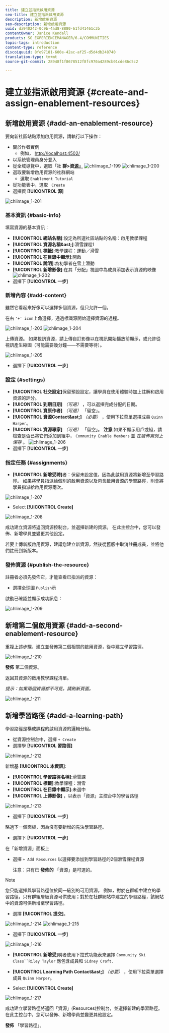 ```yaml
---
title: 建立並指派啟用資源
seo-title: 建立並指派啟用資源
description: 新增啟用資源
seo-description: 新增啟用資源
uuid: da940242-0c9b-4ad8-8880-61fd41461c3b
contentOwner: Janice Kendall
products: SG_EXPERIENCEMANAGER/6.4/COMMUNITIES
topic-tags: introduction
content-type: reference
discoiquuid: 8fe97181-600e-42ac-af25-d5d4db248740
translation-type: tm+mt
source-git-commit: 28948f1f8678512f8fc970a4289cb01cde86c5c2

---
```



# 建立並指派啟用資源 {#create-and-assign-enablement-resources}

## 新增啟用資源 {#add-an-enablement-resource}

要向新社區站點添加啟用資源，請執行以下操作：

* 關於作者實例
   * 例如， [http://localhost:4502/](http://localhost:4503/)
* 以系統管理員身分登入
* 從全域導覽中，選取「社 **群>資[源」](resources.md)**   ![chlimage_1-199](assets/chlimage_1-199.png)
   ![chlimage_1-200](assets/chlimage_1-200.png)
* 選取要新增啟用資源的社群網站
   * 選取 `Enablement Tutorial`
* 從功能表中，選取 ` Create`
* 選擇資 **[!UICONTROL 源]**

![chlimage_1-201](assets/chlimage_1-201.png)

### 基本資訊 {#basic-info}

填寫資源的基本資訊：

* **[!UICONTROL 網站名稱]**:設定為所選社區站點的名稱：啟用教學課程
* **[!UICONTROL 資源名稱&amp;ast;]**:滑雪課程1
* **[!UICONTROL 標籤]**:教學課程：運動／滑雪
* **[!UICONTROL 在目錄中顯示]**:開啟
* **[!UICONTROL 說明]**:為初學者在雪上滑動
* **[!UICONTROL 新增影像]**:在其「分配」視圖中為成員添加表示資源的映像
   ![chlimage_1-202](assets/chlimage_1-202.png)
* 選擇下 **[!UICONTROL 一步]**

### 新增內容 {#add-content}

雖然它看起來好像可以選擇多個資源，但只允許一個。

在右 `'+' icon`上角選擇，通過標識源開始選擇資源的過程。

![chlimage_1-203](assets/chlimage_1-203.png) ![chlimage_1-204](assets/chlimage_1-204.png)

上傳資源。 如果視訊資源，請上傳自訂影像以在視訊開始播放前顯示，或允許從視訊產生縮圖（可能需要幾分鐘——不需要等待）。

![chlimage_1-205](assets/chlimage_1-205.png)

* 選擇下 **[!UICONTROL 一步]**

### 設定 {#settings}

* **[!UICONTROL 社交設定]**&#x200B;保留預設設定，讓學員在使用體驗時加上註解和啟用資源的評分。
* **[!UICONTROL 到期日期]**
   *（可選）* ，可以選擇完成分配的日期。
* **[!UICONTROL 資原作者]**
   *（可選）* 「留空」。
* **[!UICONTROL 資源Contact&amp;ast;]**
   *（必要）* ，使用下拉菜單選擇成員 `Quinn Harper`。
* **[!UICONTROL 資源專家]**
   *（可選）* 「留空」。
   **注意**:如果不顯示用戶或組，請檢查是否已將它們添加到組中， `Community Enable Members` 並 *在發佈實例上保存* 。
   ![chlimage_1-206](assets/chlimage_1-206.png)
* 選擇下 **[!UICONTROL 一步]**

### 指定任務 {#assignments}

* **[!UICONTROL 新增受聘]**&#x200B;者：保留未設定值，因為此啟用資源將新增至學習路徑。 如果將學員指派給個別的啟用資源以及包含啟用資源的學習路徑，則會將學員指派給啟用資源兩次。

![chlimage_1-207](assets/chlimage_1-207.png)

* Select **[!UICONTROL Create]**

![chlimage_1-208](assets/chlimage_1-208.png)

成功建立資源將返回資源控制台，並選擇新建的資源。 在此主控台中，您可以發佈、新增學員並變更其他設定。

若要上傳新版啟用資源，建議您建立新資源，然後從舊版中取消註冊成員，並將他們註冊到新版本。

### 發佈資源 {#publish-the-resource}

註冊者必須先發佈它，才能查看已指派的資源：

* 選擇全球圖 `Publish`示

啟動已確認並顯示成功訊息：

![chlimage_1-209](assets/chlimage_1-209.png)

## 新增第二個啟用資源 {#add-a-second-enablement-resource}

重複上述步驟，建立並發佈第二個相關的啟用資源，從中建立學習路徑。

![chlimage_1-210](assets/chlimage_1-210.png)

**發佈** 第二個資源。

返回其資源的啟用教學課程清單。

*提示：如果兩個資源都不可見，請刷新頁面。*

![chlimage_1-211](assets/chlimage_1-211.png)

## 新增學習路徑 {#add-a-learning-path}

學習路徑是構成課程的啟用資源的邏輯分組。

* 從資源控制台中，選擇 `+ Create`
* 選擇學 **[!UICONTROL 習路徑]**

![chlimage_1-212](assets/chlimage_1-212.png)

新增基 **[!UICONTROL 本資訊]**:

* **[!UICONTROL 學習路徑名稱]**:滑雪課
* **[!UICONTROL 標籤]**:教學課程：滑雪
* **[!UICONTROL 在目錄中顯示]**:未選中
* **[!UICONTROL 上傳影像]** ，以表示「資源」主控台中的學習路徑

![chlimage_1-213](assets/chlimage_1-213.png)

* 選擇下 **[!UICONTROL 一步]**

略過下一個面板，因為沒有要新增的先決學習路徑。

* 選擇下 **[!UICONTROL 一步]**

在「新增資源」面板上

* 選擇 `+ Add Resources` 以選擇要添加到學習路徑的2個滑雪課程資源

   注意：只有已 **發佈的** 「資源」是可選的。

>[!NOTE]
>
>您只能選擇與學習路徑位於同一級別的可用資源。 例如，對於在群組中建立的學習路徑，只有群組層級資源可供使用；對於在社群網站中建立的學習路徑，該網站中的資源可供新增至學習路徑。

* 選擇 **[!UICONTROL 提交]**。

![chlimage_1-214](assets/chlimage_1-214.png) ![chlimage_1-215](assets/chlimage_1-215.png)

* 選擇下 **[!UICONTROL 一步]**

![chlimage_1-216](assets/chlimage_1-216.png)

* **[!UICONTROL 新增受]**&#x200B;聘者使用下拉式功能表來選擇 `Community Ski Class``Riley Taylor` 應包含成員和 `Sidney Croft.`

* **[!UICONTROL Learning Path Contact&amp;ast;]**
   *（必要）* ，使用下拉菜單選擇成員 `Quinn Harper`。

* Select **[!UICONTROL Create]**

![chlimage_1-217](assets/chlimage_1-217.png)

成功建立學習路徑將返回「資源」(Resources)控制台，並選擇新建的學習路徑。 在此主控台中，您可以發佈、新增學員並變更其他設定。

**發佈** 「學習路徑」。

